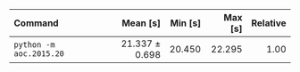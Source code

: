 | Command | Mean [s] | Min [s] | Max [s] | Relative |
|:---|---:|---:|---:|---:|
| `python -m aoc.2015.20` | 21.337 ± 0.698 | 20.450 | 22.295 | 1.00 |
